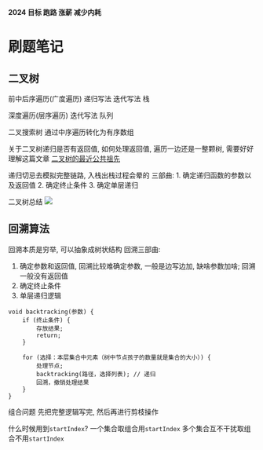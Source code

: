 **2024 目标 跑路 涨薪 减少内耗**

# 刷题笔记

## 二叉树
前中后序遍历(广度遍历)
递归写法
迭代写法 栈

深度遍历(层序遍历)
迭代写法 队列

二叉搜索树
通过中序遍历转化为有序数组

关于二叉树递归是否有返回值, 如何处理返回值, 遍历一边还是一整颗树, 需要好好理解这篇文章
[二叉树的最近公共祖先](https://programmercarl.com/0236.%E4%BA%8C%E5%8F%89%E6%A0%91%E7%9A%84%E6%9C%80%E8%BF%91%E5%85%AC%E5%85%B1%E7%A5%96%E5%85%88.html)

递归切忌去模拟完整链路, 入栈出栈过程会晕的
三部曲: 1. 确定递归函数的参数以及返回值 2. 确定终止条件 3. 确定单层递归

二叉树总结
![](https://code-thinking-1253855093.file.myqcloud.com/pics/20211030125421.png)

## 回溯算法
回溯本质是穷举, 可以抽象成树状结构
回溯三部曲: 
1. 确定参数和返回值, 回溯比较难确定参数, 一般是边写边加, 缺啥参数加啥; 回溯一般没有返回值
2. 确定终止条件
3. 单层递归逻辑
```
void backtracking(参数) {
    if (终止条件) {
        存放结果;
        return;
    }

    for (选择：本层集合中元素（树中节点孩子的数量就是集合的大小）) {
        处理节点;
        backtracking(路径，选择列表); // 递归
        回溯，撤销处理结果
    }
}
```

组合问题
先把完整逻辑写完, 然后再进行剪枝操作

什么时候用到`startIndex`?
一个集合取组合用`startIndex`
多个集合互不干扰取组合不用`startIndex`